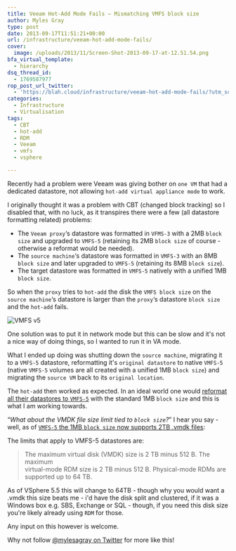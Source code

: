 ```yaml
---
title: Veeam Hot-Add Mode Fails – Mismatching VMFS block size
author: Myles Gray
type: post
date: 2013-09-17T11:51:21+00:00
url: /infrastructure/veeam-hot-add-mode-fails/
cover:
  image: /uploads/2013/11/Screen-Shot-2013-09-17-at-12.51.54.png
bfa_virtual_template:
  - hierarchy
dsq_thread_id:
  - 1769587977
rop_post_url_twitter:
  - 'https://blah.cloud/infrastructure/veeam-hot-add-mode-fails/?utm_source=ReviveOldPost&utm_medium=social&utm_campaign=ReviveOldPost'
categories:
  - Infrastructure
  - Virtualisation
tags:
  - CBT
  - hot-add
  - RDM
  - Veeam
  - vmfs
  - vsphere

---
```

Recently had a problem were Veeam was giving bother on `one VM` that had a dedicated datastore, not allowing `hot-add virtual appliance mode` to work.

I originally thought it was a problem with CBT (changed block tracking) so I disabled that, with no luck, as it transpires there were a few (all datastore formatting related) problems:

  * The `Veeam proxy`&#8216;s datastore was formatted in `VFMS-3` with a 2MB `block size` and upgraded to `VMFS-5` (retaining its 2MB `block size` of course - otherwise a reformat would be needed).
  * The `source machine`&#8216;s datastore was formatted in `VMFS-3` with an 8MB `block size` and later upgraded to `VMFS-5` (retaining its 8MB `block size`).
  * The target datastore was formatted in `VMFS-5` natively with a unified 1MB `block size`.

So when the `proxy` tries to `hot-add` the disk the `VMFS block size` on the `source machine`&#8216;s datastore is larger than the `proxy`&#8216;s datastore `block size` and the `hot-add` fails.

![VMFS v5][1] 

One solution was to put it in network mode but this can be slow and it's not a nice way of doing things, so I wanted to run it in VA mode.

What I ended up doing was shutting down the `source machine`, migrating it to a `VMFS-5` datastore, reformatting it's `original datastore` to native `VMFS-5` (native `VMFS-5` volumes are all created with a unified 1MB `block size`) and migrating the `source VM` back to its `original location`.

The `hot-add` then worked as expected. In an ideal world one would [reformat all their datastores to `VMFS-5`][2] with the standard 1MB `block size` and this is what I am working towards.

&#8220;_What about the VMDK file size limit tied to `block size`?_&#8221; I hear you say - well, as of [`VMFS-5` the 1MB `block size` now supports 2TB .vmdk files][3]:

The limits that apply to VMFS-5 datastores are:

> The maximum virtual disk (VMDK) size is 2 TB minus 512 B. The maximum  
> virtual-mode RDM size is 2 TB minus 512 B. Physical-mode RDMs are  
> supported up to 64 TB.

As of VSphere 5.5 this will change to 64TB - though why you would want a .vmdk this size beats me - i'd have the disk split and clustered, if it was a Windows box e.g. SBS, Exchange or SQL - though, if you need this disk size you're likely already using `RDM` for those.

Any input on this however is welcome.

Why not follow [@mylesagray on Twitter][4] for more like this!

 [1]: /uploads/2013/11/Screen-Shot-2013-09-17-at-12.51.54.png
 [2]: http://vinfrastructure.it/en/2011/12/upgrading-vs-fresh-install-vmfs5/
 [3]: http://kb.vmware.com/selfservice/microsites/search.do?language=en_US&cmd=displayKC&externalId=1003565&src=vmw_so_vex_mgray_1080
 [4]: https://twitter.com/mylesagray